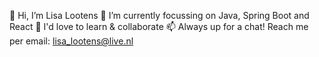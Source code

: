 👋 Hi, I’m Lisa Lootens
🌱 I’m currently focussing on Java, Spring Boot and React
💞️ I'd love to learn & collaborate
📫 Always up for a chat! Reach me per email: lisa_lootens@live.nl
